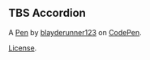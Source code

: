 TBS Accordion
-------------


A [Pen](https://codepen.io/blayderunner123-the-reactor/pen/ExYZJgB) by [blayderunner123](https://codepen.io/blayderunner123-the-reactor) on [CodePen](https://codepen.io).

[License](https://codepen.io/blayderunner123-the-reactor/pen/ExYZJgB/license).
